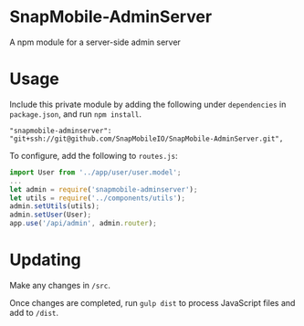 # SnapMobile-AdminServer
A npm module for a server-side admin server

# Usage

Include this private module by adding the following under `dependencies` in `package.json`, and run `npm install`.

    "snapmobile-adminserver": "git+ssh://git@github.com/SnapMobileIO/SnapMobile-AdminServer.git",

To configure, add the following to `routes.js`:

```javascript
import User from '../app/user/user.model';
...
let admin = require('snapmobile-adminserver');
let utils = require('../components/utils');
admin.setUtils(utils);
admin.setUser(User);
app.use('/api/admin', admin.router);
```

# Updating

Make any changes in `/src`.

Once changes are completed, run `gulp dist` to process JavaScript files and add to `/dist`.
